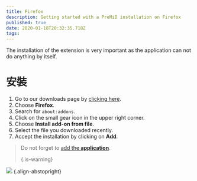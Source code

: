 ```yaml
---
title: Firefox
description: Getting started with a PreMiD installation on Firefox
published: true
date: 2020-01-18T20:32:35.718Z
tags:
---
```


The installation of the extension is very important as the application can not do anything by itself.

# 安裝
1. Go to our downloads page by [clicking here](https://premid.app/downloads).
2. Choose **Firefox**.
3. Search for `about:addons`.
4. Click on the small gear icon in the upper right corner.
5. Choose **Install add-on from file**.
6. Select the file you downloaded recently.
7. Accept the installation by clicking on **Add**.

> Do not forget to [add the **application**](/install). 
> 
> {.is-warning}

![](https://img.icons8.com/color/2x/firefox.png) {.align-abstopright}